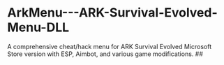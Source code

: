 # ArkMenu---ARK-Survival-Evolved-Menu-DLL
A comprehensive cheat/hack menu for ARK Survival Evolved Microsoft Store version with ESP, Aimbot, and various game modifications.  ##
